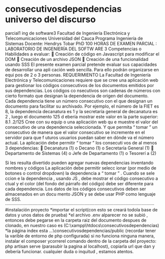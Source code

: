 # consecutivosdependencias universo del discurso
parcial1 ing de software3
Facultad de Ingeniería Electrónica y Telecomunicaciones 
Universidad del Cauca
Programa Ingeniería de Sistemas
Docente: Hendrys Tobar PhD
100 HORAS DE
EXAMEN 
PARCIAL
:
LABORATORIO DE 
INGENIERÍA DEL SOFTW
ARE 3
Competencias o Habilidades a evaluar:

Creación de código en Javascript para modificar el DOM

Creación de un archivo 
JSON

Creación de una funcionalidad 
usando SSS
El presente 
examen parcial pretende evaluar sus capacidades de desarrollar una apli
cación web 
sencilla. Para ello podrán organizarse en equi
pos de 2 o 3 personas. 
REQUERIMIENTO
La 
Facultad de Ingeniería Electrónica y Telecomunicaciones requiere que se cree una aplicación 
web para gestionar los 
códigos
consecutivos de los documentos emitidos por sus dependencias.
Los códigos co
nsecutivos son cadenas de 
números
con cierto formato que
designan la 
dependencia de origen del documento. Cada dependencia tiene un número consecutivo con el 
que designan un documento para facilitar su archivado.
Por 
ejemplo, el número de la FIET es 8, la dependencia decanatura es 1
y la secretaría general de 
decanatura es 2
, luego el documento 125 d
ebería mostrar este valor en la parte superior:
8.1
.2/125
Cree con su equip
o una aplicación web qu
e muestre el valor del consecutivo de una dependencia 
seleccionada. 
Y
que permita 
“
tomar
”
un consecutivo de manera que el valor consecutivo se 
incremente en el servidor para que f
uturos usuarios puedan saber en dónde va el número actual.
La aplicación debe permitir 
“
tomar
”
los consecuti
vos de al 
menos 3 dependencias:

Decanatura
(1)
o
Decano
(1)
o
Secretaría 
General
(1)

Departamento de Sistemas (4)
o
Jefe de Departamento
(1)
o
Tesorerí
a (2)

Si les resulta divertido pueden agregar nuevas dependencias inventando nombres y códigos
La aplicación debe permitir 
selecc
ionar (por medio de botones o control dropdown) la 
dependencia a 
“
tomar
”
. Cuando se sele
ccion
e la dependencia
, usando JS
, debe mostrar el código 
consecutivo a
ctual y el color
(del fondo del párrafo del código)
debe ser diferente para cada 
dependencia.
Los datos de 
los códigos consecutivos
deben ser almacenados en un docu
mento JSON y se debe 
usar PHP como lenguaje de SSS.
························································································································
#instalación proyecto
*importar el script(con esto se creará todola base de datos y unos datos de prueba)
*el archivo .env alparecer no se subió , entonces debe pegarse en la carpeta raiz del documento despues de clonado, en nuestro caso es (C:\xampp\htdocs\consecutivosdependencias)
*la página index esta ...\consecutivosdependencias/public (recordar tener la varible de entorno de php configurada) si no funciona ninguna manera, instalar el composer ycorrerel comando dentro de la carpeta del proyecto: php artisan serve (parasubir la pagina al localhost), copiarla url que dan y debería funcionar.
cualquier duda o inquitud , estamos atentos.

